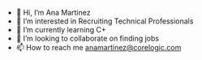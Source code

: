 - 👋 Hi, I’m Ana Martinez
- 👀 I’m interested in Recruiting Technical Professionals
- 🌱 I’m currently learning C+
- 💞️ I’m looking to collaborate on finding jobs
- 📫 How to reach me anamartinez@corelogic.com

<!---
Atln43745/Atln43745 is a ✨ special ✨ repository because its `README.md` (this file) appears on your GitHub profile.
You can click the Preview link to take a look at your changes.
--->
